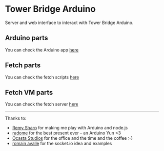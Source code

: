 # Tower Bridge Arduino

Server and web interface to interact with Tower Bridge Arduino.

## Arduino parts

You can check the Arduino app [here](https://github.com/electricg/tower-bridge-arduino)

## Fetch parts

You can check the fetch scripts [here](https://github.com/electricg/tower-bridge-fetch)

## Fetch VM parts

You can check the fetch server [here](https://github.com/electricg/tower-bridge-vm)

---

Thanks to:

* [Remy Sharp](https://github.com/remy) for making me play with Arduino and node.js
* [radome](https://github.com/radome) for the best present ever &ndash; an Arduino Yun <3
* [Ocasta Studios](http://ocastastudios.com/) for the office and the time and the coffee :-)
* [romain avalle](https://github.com/romaindr/arduinoLEDsRGB_node) for the socket.io idea and examples